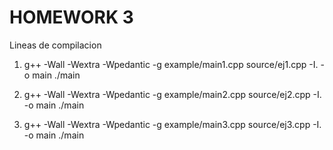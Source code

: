 # HOMEWORK 3

Lineas de compilacion

1. 
    g++ -Wall -Wextra -Wpedantic -g example/main1.cpp source/ej1.cpp -I. -o main
    ./main
    
2. 
    g++ -Wall -Wextra -Wpedantic -g example/main2.cpp source/ej2.cpp -I. -o main
    ./main

3. 
    g++ -Wall -Wextra -Wpedantic -g example/main3.cpp source/ej3.cpp -I. -o main
    ./main
